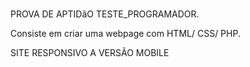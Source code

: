 #

PROVA DE APTIDãO  TESTE_PROGRAMADOR.

Consiste em criar uma webpage com HTML/ CSS/ PHP.

SITE RESPONSIVO A VERSÃO MOBILE
